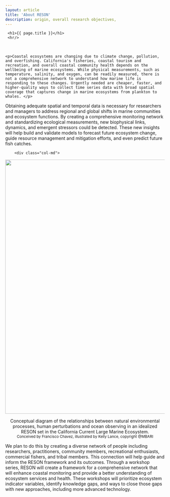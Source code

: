 ```yaml
---
layout: article
title: 'About RESON'
description: origin, overall research objectives, 
---
```


<div id="main-container">
<div class="container-fluid">
        

     <h1>{{ page.title }}</h1>
     <hr/>
 
 <div class="row mt-4">
    <div class="col-md">
<br/>        
        
    <p>Coastal ecosystems are changing due to climate change, pollution, and overfishing. California's fisheries, coastal tourism and recreation, and overall coastal community health depends on the wellbeing of marine ecosystems. While physical measurements, such as temperature, salinity, and oxygen, can be readily measured, there is not a comprehensive network to understand how marine life is responding to these changes. Urgently needed are cheaper, faster, and higher-quality ways to collect time series data with broad spatial coverage that captures change in marine ecosystems from plankton to whales. </p> 

<p>
Obtaining adequate spatial and temporal data is necessary for researchers and managers to address regional and global shifts in marine communities and ecosystem functions. By creating a comprehensive monitoring network and standardizing ecological measurements, new biophysical links, dynamics, and emergent stressors could be detected. These new insights will help build and validate models to forecast future ecosystem change, guide resource management and mitigation efforts, and even predict future fish catches. </p>




</div> <!-- close the col -->


        <div class="col-md">


<div class="col-md pt-8">

<!--div style = "position:relative; left:80px; top:85px"-->

   <img class="img-thumbnail img-responsive img-center" src="/assets/img/projectsummary.jpg" height="800" width="800"/>

<p style="text-align:center" style="font-size:0.85vw">
Conceptual diagram of the relationships between natural environmental processes,
human perturbations and ocean observing in an idealized RESON set in the California
Current Large Marine Ecosystem.
<br><small> Conceived by Francisco Chavez, illustrated by Kelly Lance, copyright @MBARI </small> 
</p>

</div>

</div>

</div>
<div class="col-md pl-2.2">
<p>
We plan to do this by creating a diverse network of people including researchers, practitioners, community members, recreational enthusiasts, commercial fishers, and tribal members. This connection will help guide and inform the RESON framework and its outcomes. Through a workshop series, RESON will create a framework for a comprehensive network that will enhance coastal monitoring and provide a better understanding of ecosystem services and health. These workshops will prioritize ecosystem indicator variables, identify knowledge gaps, and ways to close those gaps with new approaches, including more advanced technology.
</p>


</div>


